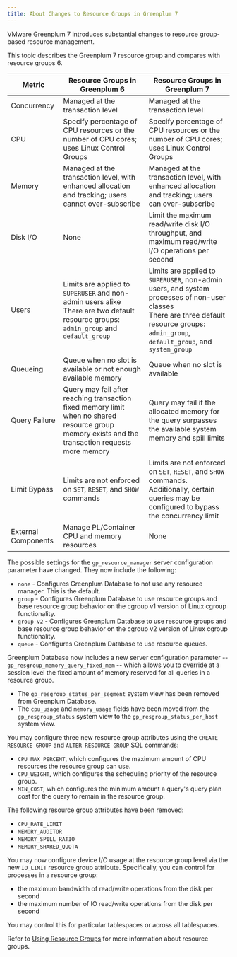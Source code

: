 ```yaml
---
title: About Changes to Resource Groups in Greenplum 7
---
```


VMware Greenplum 7 introduces substantial changes to resource group-based resource management. 

This topic describes the Greenplum 7 resource group and compares with resource groups 6.

|Metric|Resource Groups in Greenplum 6|Resource Groups in Greenplum 7|
|------|---------------|---------------|
|Concurrency|Managed at the transaction level|Managed at the transaction level|
|CPU|Specify percentage of CPU resources or the number of CPU cores; uses Linux Control Groups|Specify percentage of CPU resources or the number of CPU cores; uses Linux Control Groups|
|Memory|Managed at the transaction level, with enhanced allocation and tracking; users cannot over-subscribe|Managed at the transaction level, with enhanced allocation and tracking; users can over-subscribe|
|Disk I/O|None|Limit the maximum read/write disk I/O throughput, and maximum read/write I/O operations per second|
|Users|Limits are applied to `SUPERUSER` and non-admin users alike<br>There are two default resource groups: `admin_group` and `default_group`|Limits are applied to `SUPERUSER`, non-admin users, and system processes of non-user classes<br>There are three default resource groups: `admin_group`, `default_group`, and `system_group`|
|Queueing|Queue when no slot is available or not enough available memory|Queue when no slot is available|
|Query Failure|Query may fail after reaching transaction fixed memory limit when no shared resource group memory exists and the transaction requests more memory|Query may fail if the allocated memory for the query surpasses the available system memory and spill limits|
|Limit Bypass|Limits are not enforced on `SET`, `RESET`, and `SHOW` commands|Limits are not enforced on `SET`, `RESET`, and `SHOW` commands. Additionally, certain queries may be configured to bypass the concurrency limit|
|External Components|Manage PL/Container CPU and memory resources|None|

The possible settings for the `gp_resource_manager` server configuration parameter have changed. They now include the following:
- `none` - Configures Greenplum Database to not use any resource manager. This is the default.
- `group` - Configures Greenplum Database to use resource groups and base resource group behavior on the cgroup v1 version of Linux cgroup functionality.
- `group-v2` - Configures Greenplum Database to use resource groups and base resource group behavior on the cgroup v2 version of Linux cgroup functionality.
- `queue` - Configures Greenplum Database to use resource queues.

Greenplum Database now includes a new server configuration parameter -- `gp_resgroup_memory_query_fixed_mem` -- which allows you to override at a session level the fixed amount of memory reserved for all queries in a resource group.
- The `gp_resgroup_status_per_segment` system view has been removed from Greenplum Database.
- The `cpu_usage` and `memory_usage` fields have been moved from the `gp_resgroup_status` system view to the `gp_resgroup_status_per_host` system view.

You may configure three new resource group attributes using the `CREATE RESOURCE GROUP` and `ALTER RESOURCE GROUP` SQL commands:
- `CPU_MAX_PERCENT`, which configures the maximum amount of CPU resources the resource group can use.
- `CPU_WEIGHT`, which configures the scheduling priority of the resource group.
- `MIN_COST`, which configures the minimum amount a query's query plan cost for the query to remain in the resource group.

The following resource group attributes have been removed:
- `CPU_RATE_LIMIT`
- `MEMORY_AUDITOR`
- `MEMORY_SPILL_RATIO`
- `MEMORY_SHARED_QUOTA`

You may now configure device I/O usage at the resource group level via the new `IO_LIMIT` resource group attribute. Specifically, you can control for processes in a resource group:
- the maximum bandwidth of read/write operations from the disk per second
- the maximum number of IO read/write operations from the disk per second

You may control this for particular tablespaces or across all tablespaces.

Refer to [Using Resource Groups](/oss/admin_guide/workload_mgmt_resgroups.html) for more information about resource groups.



